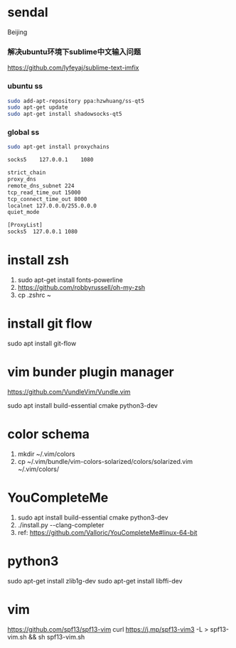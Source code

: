 # sendal
Beijing

### 解决ubuntu环境下sublime中文输入问题
https://github.com/lyfeyaj/sublime-text-imfix

### ubuntu ss
```bash
sudo add-apt-repository ppa:hzwhuang/ss-qt5
sudo apt-get update
sudo apt-get install shadowsocks-qt5
```

### global ss
```bash
sudo apt-get install proxychains
```


```bash
socks5    127.0.0.1    1080

strict_chain
proxy_dns
remote_dns_subnet 224
tcp_read_time_out 15000
tcp_connect_time_out 8000
localnet 127.0.0.0/255.0.0.0
quiet_mode

[ProxyList]
socks5  127.0.0.1 1080

```

# install zsh
1. sudo apt-get install fonts-powerline
2. https://github.com/robbyrussell/oh-my-zsh
3. cp .zshrc ~

# install git flow
sudo apt install git-flow

# vim bunder plugin manager
https://github.com/VundleVim/Vundle.vim

sudo apt install build-essential cmake python3-dev

# color schema
1. mkdir ~/.vim/colors
2. cp ~/.vim/bundle/vim-colors-solarized/colors/solarized.vim ~/.vim/colors/

# YouCompleteMe
1. sudo apt install build-essential cmake python3-dev
2. ./install.py --clang-completer
3. ref: https://github.com/Valloric/YouCompleteMe#linux-64-bit

# python3
sudo apt-get install zlib1g-dev
sudo apt-get install libffi-dev

# vim
https://github.com/spf13/spf13-vim
curl https://j.mp/spf13-vim3 -L > spf13-vim.sh && sh spf13-vim.sh
